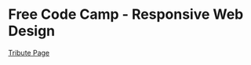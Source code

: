 # Free Code Camp - Responsive Web Design
<a href="https://savagesparky.github.io/FCC_ResponsiveWebDesign/1_Tribute_page/">Tribute Page</a>
